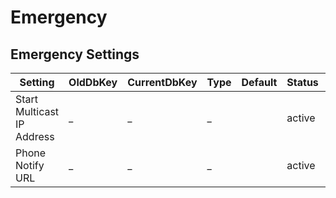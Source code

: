 # Emergency

## Emergency Settings

| Setting | OldDbKey | CurrentDbKey | Type | Default | Status | Description | Comments |
|---|---|---|---|---|---|---|---|
| Start Multicast IP Address | _ | _ | _ |  | active | ... | ... |
| Phone Notify URL | _ | _ | _ |  | active | ... | ... |

